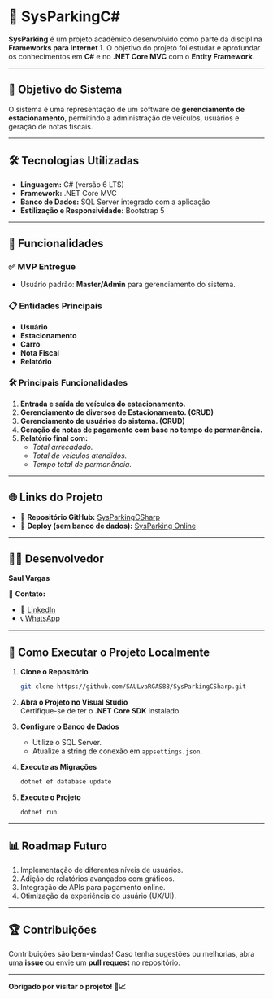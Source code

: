 # 🚗 **SysParkingC#**  

**SysParking** é um projeto acadêmico desenvolvido como parte da disciplina **Frameworks para Internet 1**. O objetivo do projeto foi estudar e aprofundar os conhecimentos em **C#** e no **.NET Core MVC** com o **Entity Framework**.  

---

## 🎯 **Objetivo do Sistema**  

O sistema é uma representação de um software de **gerenciamento de estacionamento**, permitindo a administração de veículos, usuários e geração de notas fiscais.  

---

## 🛠️ **Tecnologias Utilizadas**  

- **Linguagem:** C# (versão 6 LTS)  
- **Framework:** .NET Core MVC  
- **Banco de Dados:** SQL Server integrado com a aplicação  
- **Estilização e Responsividade:** Bootstrap 5  

---

## 🚀 **Funcionalidades**  

### ✅ **MVP Entregue**  
- Usuário padrão: **Master/Admin** para gerenciamento do sistema.  

### 📋 **Entidades Principais**  
- **Usuário**  
- **Estacionamento**  
- **Carro**  
- **Nota Fiscal**  
- **Relatório**  

### 🛠️ **Principais Funcionalidades**  
1. **Entrada e saída de veículos do estacionamento.**
2. **Gerenciamento de diversos de Estacionamento. (CRUD)**
3. **Gerenciamento de usuários do sistema. (CRUD)** 
4. **Geração de notas de pagamento com base no tempo de permanência.**  
5. **Relatório final com:**  
   - *Total arrecadado.*  
   - *Total de veículos atendidos.*  
   - *Tempo total de permanência.*  

---

## 🌐 **Links do Projeto**  

- 🔗 **Repositório GitHub:** [SysParkingCSharp](https://github.com/SAULvaRGAS88/SysParkingCSharp)  
- 🚀 **Deploy (sem banco de dados):** [SysParking Online](https://sysparking-bdgkazbne9a9ceeu.brazilsouth-01.azurewebsites.net/)  

---

## 👨‍💻 **Desenvolvedor**  

**Saul Vargas**  

📩 **Contato:**  
- 🔗 [LinkedIn](https://www.linkedin.com/in/saul-vargas-68a9734)  
- 📞 [WhatsApp](https://wa.me/5551985027412?text=Olá%20Saul!)  

---

## 📜 **Como Executar o Projeto Localmente**  

1. **Clone o Repositório**  
   ```bash
   git clone https://github.com/SAULvaRGAS88/SysParkingCSharp.git
   ```

2. **Abra o Projeto no Visual Studio**  
   Certifique-se de ter o **.NET Core SDK** instalado.

3. **Configure o Banco de Dados**  
   - Utilize o SQL Server.  
   - Atualize a string de conexão em `appsettings.json`.  

4. **Execute as Migrações**  
   ```bash
   dotnet ef database update
   ```

5. **Execute o Projeto**  
   ```bash
   dotnet run
   ```

---

## 📊 **Roadmap Futuro**  
1. Implementação de diferentes níveis de usuários.  
2. Adição de relatórios avançados com gráficos.  
3. Integração de APIs para pagamento online.  
4. Otimização da experiência do usuário (UX/UI).  

---

## 🏆 **Contribuições**  
Contribuições são bem-vindas! Caso tenha sugestões ou melhorias, abra uma **issue** ou envie um **pull request** no repositório.  

---

**Obrigado por visitar o projeto! 🚗📈**

